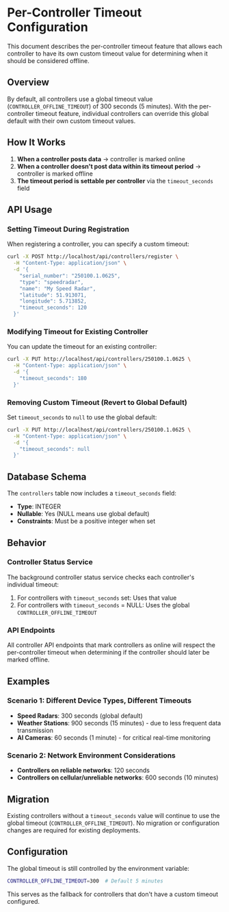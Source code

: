 # Per-Controller Timeout Configuration

This document describes the per-controller timeout feature that allows each controller to have its own custom timeout value for determining when it should be considered offline.

## Overview

By default, all controllers use a global timeout value (`CONTROLLER_OFFLINE_TIMEOUT`) of 300 seconds (5 minutes). With the per-controller timeout feature, individual controllers can override this global default with their own custom timeout values.

## How It Works

1. **When a controller posts data** → controller is marked online
2. **When a controller doesn't post data within its timeout period** → controller is marked offline
3. **The timeout period is settable per controller** via the `timeout_seconds` field

## API Usage

### Setting Timeout During Registration

When registering a controller, you can specify a custom timeout:

```bash
curl -X POST http://localhost/api/controllers/register \
  -H "Content-Type: application/json" \
  -d '{
    "serial_number": "250100.1.0625",
    "type": "speedradar",
    "name": "My Speed Radar",
    "latitude": 51.913071,
    "longitude": 5.713852,
    "timeout_seconds": 120
  }'
```

### Modifying Timeout for Existing Controller

You can update the timeout for an existing controller:

```bash
curl -X PUT http://localhost/api/controllers/250100.1.0625 \
  -H "Content-Type: application/json" \
  -d '{
    "timeout_seconds": 180
  }'
```

### Removing Custom Timeout (Revert to Global Default)

Set `timeout_seconds` to `null` to use the global default:

```bash
curl -X PUT http://localhost/api/controllers/250100.1.0625 \
  -H "Content-Type: application/json" \
  -d '{
    "timeout_seconds": null
  }'
```

## Database Schema

The `controllers` table now includes a `timeout_seconds` field:

- **Type**: INTEGER
- **Nullable**: Yes (NULL means use global default)
- **Constraints**: Must be a positive integer when set

## Behavior

### Controller Status Service

The background controller status service checks each controller's individual timeout:

1. For controllers with `timeout_seconds` set: Uses that value
2. For controllers with `timeout_seconds` = NULL: Uses the global `CONTROLLER_OFFLINE_TIMEOUT`

### API Endpoints

All controller API endpoints that mark controllers as online will respect the per-controller timeout when determining if the controller should later be marked offline.

## Examples

### Scenario 1: Different Device Types, Different Timeouts

- **Speed Radars**: 300 seconds (global default)
- **Weather Stations**: 900 seconds (15 minutes) - due to less frequent data transmission
- **AI Cameras**: 60 seconds (1 minute) - for critical real-time monitoring

### Scenario 2: Network Environment Considerations

- **Controllers on reliable networks**: 120 seconds
- **Controllers on cellular/unreliable networks**: 600 seconds (10 minutes)

## Migration

Existing controllers without a `timeout_seconds` value will continue to use the global timeout (`CONTROLLER_OFFLINE_TIMEOUT`). No migration or configuration changes are required for existing deployments.

## Configuration

The global timeout is still controlled by the environment variable:

```bash
CONTROLLER_OFFLINE_TIMEOUT=300  # Default 5 minutes
```

This serves as the fallback for controllers that don't have a custom timeout configured.